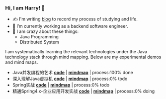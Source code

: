 ### Hi, I am Harry! 👋

- :writing_hand: I'm writing [blog](https://punchcode.top/) to record my process of studying and life.
- 🔭 I’m currently working as a backend software engineer.
- 🤩 I am crazy about these things:
  - Java Programming
  - Distributed System

<!-- [![Anurag's GitHub stats](https://github-readme-stats.vercel.app/api?username=huanruiz)](https://github.com/anuraghazra/github-readme-stats) -->

I am systematically learning the relevant technologies under the Java technology stack through mind mapping. Below are my experimental demos and mind maps.

- Java并发编程的艺术 **[code](https://github.com/huanruiz/the-art-of-java-concurrency-programming)** | **[mindmap](https://github.com/huanruiz/the-art-of-java-concurrency-programming/tree/main/mindmap)** | process:100% done
- 深入理解Java虚拟机 **[code](https://github.com/huanruiz/jvm_book)** | **[mindmap](https://github.com/huanruiz/jvm_book/tree/master/mindmap)** | process:0% todo
- Spring实战 **[code](https://github.com/huanruiz/spring-in-action-6-samples)** | **[mindmap](https://github.com/huanruiz/spring-in-action-6-samples/tree/main/mindmap)** | process:0% todo
- 精通Spring4.x-企业应用开发实战 **[code](https://github.com/huanruiz/spring4.x)** | **[mindmap](https://github.com/huanruiz/spring4.x/tree/master/mindmap)** | process:0% doing
